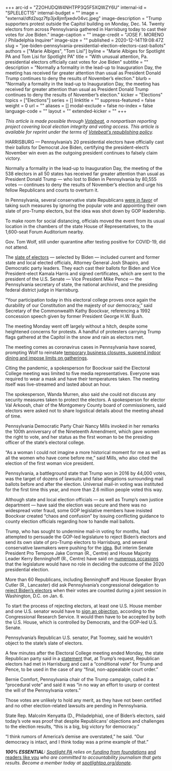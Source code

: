 +++
arc-id = "Z2OHUDQW4NHTPP3Q5F5XQWZY6U"
internal-id = "SPLELECT15"
internal-budget = ""
image = "external/dfd2sqz7fp3jx8jmfjxedv04vc.jpeg"
image-description = "Trump supporters protest outside the Capitol building on Monday, Dec. 14. Twenty electors from across Pennsylvania gathered in Harrisburg today to cast their votes for Joe Biden."
image-caption = ""
image-credit = "JOSE F. MORENO / Philadelphia Inquirer"
image-size = ""
published = 2020-12-14T19:08:47Z
slug = "joe-biden-pennsylvania-presidential-election-electors-cast-ballots"
authors = ["Marie Albiges", "Tom Lisi"]
byline = "Marie Albiges for Spotlight PA and Tom Lisi for Spotlight PA"
title = "With unusual attention, Pa. presidential electors officially cast votes for Joe Biden"
subtitle = ""
description = "Normally a formality in the lead-up to Inauguration Day, the meeting has received far greater attention than usual as President Donald Trump continues to deny the results of November’s election."
blurb = "Normally a formality in the lead-up to Inauguration Day, the meeting has received far greater attention than usual as President Donald Trump continues to deny the results of November’s election."
kicker = "Elections"
topics = ["Elections"]
series = []
linktitle = ""
suppress-featured = false
weight = 0
url = ""
aliases = []
modal-exclude = false
no-index = false
language-code = ""
layout = ""
extended-kicker = ""
+++

<i>This article is made possible through </i><a href="http://votebeat.org/"><i>Votebeat</i></a><i>, a nonpartisan reporting project covering local election integrity and voting access. This article is available for reprint under the terms of </i><a href="https://votebeat.org/republishing/"><i>Votebeat’s republishing policy</i></a><i>.</i>

HARRISBURG — Pennsylvania’s 20 presidential electors have officially cast their ballots for Democrat Joe Biden, certifying the president-elect’s November win even as the outgoing president continues to falsely claim victory.

Normally a formality in the lead-up to Inauguration Day, the meeting of the 538 electors in all 50 states has received far greater attention than usual as President Donald Trump — who lost to Biden in Pennsylvania by 80,555 votes — continues to deny the results of November’s election and urge his fellow Republicans and courts to overturn it.

In Pennsylvania, several conservative state Republicans <a href="https://twitter.com/SenMastriano/status/1332666953350205441">were in favor</a> of taking such measures by ignoring the popular vote and appointing their own slate of pro-Trump electors, but the idea was shot down by GOP leadership.

To make room for social distancing, officials moved the event from its usual location in the chambers of the state House of Representatives, to the 1,600-seat Forum Auditorium nearby.

Gov. Tom Wolf, still under quarantine after testing positive for COVID-19, did not attend.

The <a href="https://www.spotlightpa.org/news/2020/11/pennsylvania-election-2020-electors-who-are-they-faithless-legislature/">slate of electors</a> — selected by Biden — included current and former state and local elected officials, Attorney General Josh Shapiro, and Democratic party leaders. They each cast their ballots for Biden and Vice President-elect Kamala Harris and signed certificates, which are sent to the president of the U.S. Senate — Vice President Mike Pence — the Pennsylvania secretary of state, the national archivist, and the presiding federal district judge in Harrisburg.

<script src="https://www.spotlightpa.org/embed.js" async></script><div data-spl-embed-version="1" data-spl-src="https://www.spotlightpa.org/embeds/donate/?teaser_text=Spotlight%20PA%20provides%20essential%2C%20public-service%20journalism%20thanks%20to%20readers%20like%20you.%20%3Cb%3EBecome%20a%20member%20today%20with%20a%20gift%20of%20%2415%2Fmonth%20or%20more%20and%20receive%20our%20exclusive%20Pennsylvania%20tote%20bag.%3C%2Fb%3E&cta_text=YES%2C%20COUNT%20ME%20IN&eyebrow_text=BECOME%20A%20MEMBER"></div>

“Your participation today in this electoral college proves once again the durability of our Constitution and the majesty of our democracy,” said Secretary of the Commonwealth Kathy Boockvar, referencing a 1992 concession speech given by former President George H.W. Bush.

The meeting Monday went off largely without a hitch, despite some heightened concerns for protests. A handful of protesters carrying Trump flags gathered at the Capitol in the snow and rain as electors met.

The meeting comes as coronavirus cases in Pennsylvania have soared, prompting Wolf to reinstate <a href="https://www.spotlightpa.org/news/2020/12/pennsylvania-indoor-dining-school-sports-ban-tom-wolf-three-weeks/">temporary business closures, suspend indoor dining and impose limits on gatherings</a>.

Citing the pandemic, a spokesperson for Boockvar said the Electoral College meeting was limited to five media representatives. Everyone was required to wear a mask and have their temperatures taken. The meeting itself was live-streamed and lasted about an hour.

The spokesperson, Wanda Murren, also said she could not discuss any security measures taken to protect the electors. A spokesperson for elector Val Arkoosh, chair of the Montgomery County board of commissioners, said electors were asked not to share logistical details about the meeting ahead of time.

Pennsylvania Democratic Party Chair Nancy Mills invoked in her remarks the 100th anniversary of the Nineteenth Amendment, which gave women the right to vote, and her status as the first woman to be the presiding officer of the state’s electoral college.

“As a woman I could not imagine a more historical moment for me as well as all the women who have come before me,” said Mills, who also cited the election of the first woman vice president.

Pennsylvania, a battleground state that Trump won in 2016 by 44,000 votes, was the target of dozens of lawsuits and false allegations surrounding mail ballots before and after the election. Universal mail-in voting was instituted for the first time this year, and more than 2.6 million people voted this way.

Although state and local election officials — as well as Trump’s own justice department — have said the election was secure and there was no widespread voter fraud, some GOP legislative members have insisted Boockvar created “chaos and confusion” by issuing conflicting guidance to county election officials regarding how to handle mail ballots.

Trump, who has sought to undermine mail-in voting for months, had attempted to persuade the GOP-led legislature to reject Biden’s electors and send its own slate of pro-Trump electors to Harrisburg, and several conservative lawmakers were pushing for the <a href="https://www.legis.state.pa.us/WU01/LI/CSM/2021/0/33462_25568.pdf">idea</a>. But interim Senate President Pro Tempore Jake Corman (R., Centre) and House Majority Leader Kerry Benninghoff (R., Centre) have said on <a href="https://www.centredaily.com/opinion/article246527648.html">numerous occasions</a> that the legislature would have no role in deciding the outcome of the 2020 presidential election.

More than 60 Republicans, including Benninghoff and House Speaker Bryan Cutler (R., Lancaster) did ask Pennsylvania’s congressional delegation to <a href="https://www.spotlightpa.org/news/2020/12/pennsylvania-electors-republican-reject-congress-bryan-cutler/">reject Biden’s electors</a> when their votes are counted during a joint session in Washington, D.C. on Jan. 6.

To start the process of rejecting electors, at least one U.S. House member and one U.S. senator would have to <a href="https://crsreports.congress.gov/product/pdf/RL/RL32717/12">sign an objection</a>, according to the Congressional Research Service. It would then have to be accepted by both the U.S. House, which is controlled by Democrats, and the GOP-led U.S. Senate.

<script src="https://www.spotlightpa.org/embed.js" async></script><div data-spl-embed-version="1" data-spl-src="https://www.spotlightpa.org/embeds/newsletter/"></div>

Pennsylvania’s Republican U.S. senator, Pat Toomey, said he wouldn’t object to the state’s slate of electors.

A few minutes after the Electoral College meeting ended Monday, the state Republican party said in a <a href="https://pbs.twimg.com/media/EpN8qeGXUAAANWx.jpg">statement</a> that, at Trump’s request, Republican electors had met in Harrisburg and cast a “conditional vote” for Trump and Pence, to be used in the case of any “final, non-appealable court order.”

Bernie Comfort, Pennsylvania chair of the Trump campaign, called it a “procedural vote” and said it was “in no way an effort to usurp or contest the will of the Pennsylvania voters.”

Those votes are unlikely to hold any merit, as they have not been certified and no other election-related lawsuits are pending in Pennsylvania.

State Rep. Malcolm Kenyatta (D., Philadelphia), one of Biden’s electors, said today’s vote was proof that despite Republicans’ objections and challenges to the election results, “this is a big, big victory for democracy.”

“I think rumors of America’s demise are overstated,” he said. “Our democracy is intact, and I think today was a prime example of that.”

<i><b>100% ESSENTIAL:</b></i><i> </i><a href="https://www.spotlightpa.org/"><i>Spotlight PA</i></a><i> relies on</i><a href="https://www.spotlightpa.org/support"><i> funding from foundations</i></a><i> </i><a href="https://www.spotlightpa.org/support">and readers like you</a><i> who are committed to accountability journalism that gets results. Become a member today at </i><a href="http://checkout.fundjournalism.org/memberform?org_id=spotlightpa&campaign=701f4000000TVuIAAW"><i>spotlightpa.org/donate</i></a><i>.</i>
